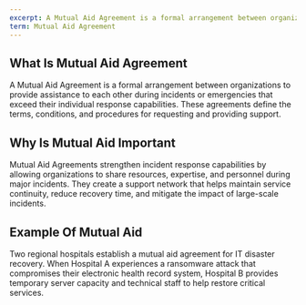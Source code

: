 ```yaml
---
excerpt: A Mutual Aid Agreement is a formal arrangement between organizations to provide assistance to each other during incidents or emergencies that exceed their individual response capabilities.
term: Mutual Aid Agreement
---
```

## What Is Mutual Aid Agreement

A Mutual Aid Agreement is a formal arrangement between organizations to provide assistance to each other during incidents or emergencies that exceed their individual response capabilities. These agreements define the terms, conditions, and procedures for requesting and providing support.

## Why Is Mutual Aid Important

Mutual Aid Agreements strengthen incident response capabilities by allowing organizations to share resources, expertise, and personnel during major incidents. They create a support network that helps maintain service continuity, reduce recovery time, and mitigate the impact of large-scale incidents.

## Example Of Mutual Aid

Two regional hospitals establish a mutual aid agreement for IT disaster recovery. When Hospital A experiences a ransomware attack that compromises their electronic health record system, Hospital B provides temporary server capacity and technical staff to help restore critical services.